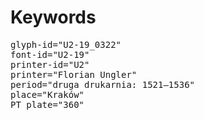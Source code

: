 # Keywords
<pre>
glyph-id="U2-19_0322"
font-id="U2-19"
printer-id="U2"
printer="Florian Ungler"
period="druga drukarnia: 1521—1536"
place="Kraków"
PT plate="360"
</pre>
